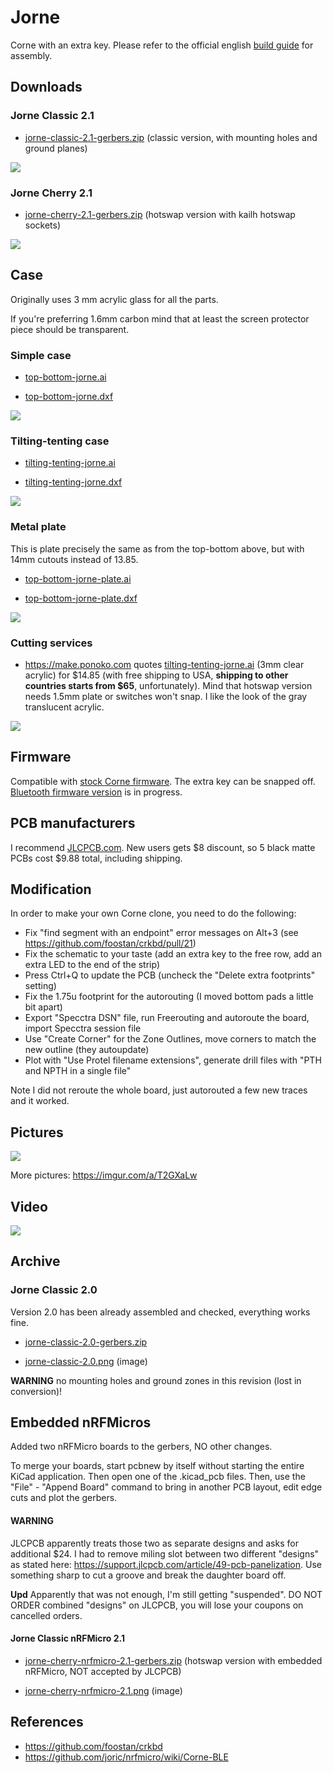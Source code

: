 # Jorne

Corne with an extra key. Please refer to the official english [build guide](https://github.com/foostan/crkbd/blob/master/corne-classic/doc/buildguide_en.md) for assembly.

## Downloads

### Jorne Classic 2.1

* [jorne-classic-2.1-gerbers.zip](https://github.com/joric/crkbd/raw/jorne/gerbers/jorne-classic-2.1-gerbers.zip) (classic version, with mounting holes and ground planes)

![](images/jorne-classic-2.1.png)

### Jorne Cherry 2.1

* [jorne-cherry-2.1-gerbers.zip](https://github.com/joric/crkbd/raw/jorne/gerbers/jorne-cherry-2.1-gerbers.zip) (hotswap version with kailh hotswap sockets)

![](images/jorne-cherry-2.1.png)

## Case

Originally uses 3 mm acrylic glass for all the parts.

If you're preferring 1.6mm carbon mind that at least the screen protector piece should be transparent.

### Simple case

* [top-bottom-jorne.ai](https://github.com/joric/crkbd/raw/jorne/corne-classic/acrylic_plate/top-bottom-jorne.ai)

* [top-bottom-jorne.dxf](https://github.com/joric/crkbd/raw/jorne/corne-classic/acrylic_plate/top-bottom-jorne.dxf)

![](images/top-bottom-jorne.png)

### Tilting-tenting case

* [tilting-tenting-jorne.ai](https://github.com/joric/crkbd/raw/jorne/corne-classic/acrylic_plate/tilting-tenting-jorne.ai)

* [tilting-tenting-jorne.dxf](https://github.com/joric/crkbd/raw/jorne/corne-classic/acrylic_plate/tilting-tenting-jorne.dxf)

![](images/tilting-tenting-jorne.png)

### Metal plate

This is plate precisely the same as from the top-bottom above, but with 14mm cutouts instead of 13.85.

* [top-bottom-jorne-plate.ai](https://github.com/joric/crkbd/raw/jorne/corne-classic/acrylic_plate/top-bottom-jorne-plate.ai)

* [top-bottom-jorne-plate.dxf](https://github.com/joric/crkbd/raw/jorne/corne-classic/acrylic_plate/top-bottom-jorne-plate.dxf)

![](images/top-bottom-jorne-plate.png)


### Cutting services

* https://make.ponoko.com quotes [tilting-tenting-jorne.ai](https://github.com/joric/crkbd/raw/jorne/corne-classic/acrylic_plate/tilting-tenting-jorne.ai)
(3mm clear acrylic) for $14.85 (with free shipping to USA, **shipping to other countries starts from $65**, unfortunately).
Mind that hotswap version needs 1.5mm plate or switches won't snap. I like the look of the gray translucent acrylic.

![](images/quote.png)

## Firmware

Compatible with [stock Corne firmware](https://github.com/qmk/qmk_firmware/tree/master/keyboards/crkbd). The extra key can be snapped off. [Bluetooth firmware version](https://github.com/joric/nrfmicro/wiki/Corne-BLE) is in progress.

## PCB manufacturers

I recommend [JLCPCB.com](https://jlcpcb.com). New users gets $8 discount, so 5 black matte PCBs cost $9.88 total, including shipping.

## Modification

In order to make your own Corne clone, you need to do the following:

* Fix "find segment with an endpoint" error messages on Alt+3 (see https://github.com/foostan/crkbd/pull/21)
* Fix the schematic to your taste (add an extra key to the free row, add an extra LED to the end of the strip)
* Press Ctrl+Q to update the PCB (uncheck the "Delete extra footprints" setting)
* Fix the 1.75u footprint for the autorouting (I moved bottom pads a little bit apart)
* Export "Specctra DSN" file, run Freerouting and autoroute the board, import Specctra session file
* Use "Create Corner" for the Zone Outlines, move corners to match the new outline (they autoupdate)
* Plot with "Use Protel filename extensions", generate drill files with "PTH and NPTH in a single file"

Note I did not reroute the whole board, just autorouted a few new traces and it worked.

## Pictures

![](https://i.imgur.com/X4Zzvgg.jpg)

More pictures: https://imgur.com/a/T2GXaLw

## Video

[![](http://img.youtube.com/vi/JKPftgYVeUQ/0.jpg)](https://youtu.be/JKPftgYVeUQ)

## Archive

### Jorne Classic 2.0

Version 2.0 has been already assembled and checked, everything works fine.

* [jorne-classic-2.0-gerbers.zip](https://github.com/joric/crkbd/raw/jorne/gerbers/jorne-classic-2.0-gerbers.zip)

* [jorne-classic-2.0.png](images/jorne-classic-2.0.png) (image)

**WARNING** no mounting holes and ground zones in this revision (lost in conversion)!

## Embedded nRFMicros

Added two nRFMicro boards to the gerbers, NO other changes.

To merge your boards, start pcbnew by itself without starting the entire KiCad application. Then open one of the .kicad_pcb files. Then, use the "File" - "Append Board" command to bring in another PCB layout, edit edge cuts and plot the gerbers.

#### WARNING

JLCPCB apparently treats those two as separate designs and asks for additional $24.
I had to remove miling slot between two different "designs" as stated here: https://support.jlcpcb.com/article/49-pcb-panelization.
Use something sharp to cut a groove and break the daughter board off.

**Upd** Apparently that was not enough, I'm still getting "suspended". DO NOT ORDER combined "designs" on JLCPCB, you will lose your coupons on cancelled orders.

#### Jorne Classic nRFMicro 2.1

* [jorne-cherry-nrfmicro-2.1-gerbers.zip](https://github.com/joric/crkbd/raw/jorne/gerbers/jorne-cherry-nrfmicro-2.1-gerbers.zip) (hotswap version with embedded nRFMicro, NOT accepted by JLCPCB)

* [jorne-cherry-nrfmicro-2.1.png](images/jorne-cherry-nrfmicro-2.1.png) (image)

## References

* https://github.com/foostan/crkbd
* https://github.com/joric/nrfmicro/wiki/Corne-BLE
